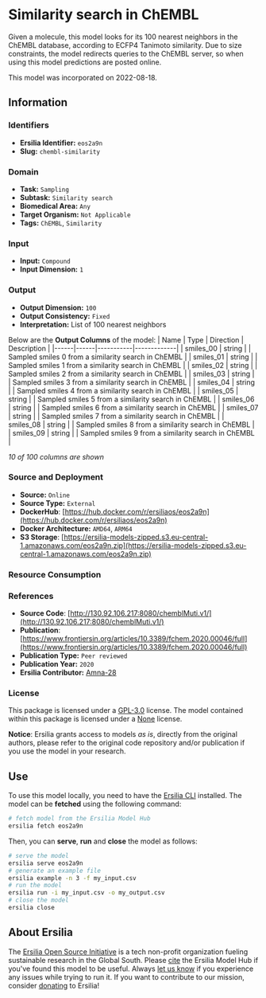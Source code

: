# Similarity search in ChEMBL

Given a molecule, this model looks for its 100 nearest neighbors in the ChEMBL database, according to ECFP4 Tanimoto similarity. Due to size constraints, the model redirects queries to the ChEMBL server, so when using this model predictions are posted online.

This model was incorporated on 2022-08-18.

## Information
### Identifiers
- **Ersilia Identifier:** `eos2a9n`
- **Slug:** `chembl-similarity`

### Domain
- **Task:** `Sampling`
- **Subtask:** `Similarity search`
- **Biomedical Area:** `Any`
- **Target Organism:** `Not Applicable`
- **Tags:** `ChEMBL`, `Similarity`

### Input
- **Input:** `Compound`
- **Input Dimension:** `1`

### Output
- **Output Dimension:** `100`
- **Output Consistency:** `Fixed`
- **Interpretation:** List of 100 nearest neighbors

Below are the **Output Columns** of the model:
| Name | Type | Direction | Description |
|------|------|-----------|-------------|
| smiles_00 | string |  | Sampled smiles 0 from a similarity search in ChEMBL |
| smiles_01 | string |  | Sampled smiles 1 from a similarity search in ChEMBL |
| smiles_02 | string |  | Sampled smiles 2 from a similarity search in ChEMBL |
| smiles_03 | string |  | Sampled smiles 3 from a similarity search in ChEMBL |
| smiles_04 | string |  | Sampled smiles 4 from a similarity search in ChEMBL |
| smiles_05 | string |  | Sampled smiles 5 from a similarity search in ChEMBL |
| smiles_06 | string |  | Sampled smiles 6 from a similarity search in ChEMBL |
| smiles_07 | string |  | Sampled smiles 7 from a similarity search in ChEMBL |
| smiles_08 | string |  | Sampled smiles 8 from a similarity search in ChEMBL |
| smiles_09 | string |  | Sampled smiles 9 from a similarity search in ChEMBL |

_10 of 100 columns are shown_
### Source and Deployment
- **Source:** `Online`
- **Source Type:** `External`
- **DockerHub**: [https://hub.docker.com/r/ersiliaos/eos2a9n](https://hub.docker.com/r/ersiliaos/eos2a9n)
- **Docker Architecture:** `AMD64`, `ARM64`
- **S3 Storage**: [https://ersilia-models-zipped.s3.eu-central-1.amazonaws.com/eos2a9n.zip](https://ersilia-models-zipped.s3.eu-central-1.amazonaws.com/eos2a9n.zip)

### Resource Consumption


### References
- **Source Code**: [http://130.92.106.217:8080/chemblMuti.v1/](http://130.92.106.217:8080/chemblMuti.v1/)
- **Publication**: [https://www.frontiersin.org/articles/10.3389/fchem.2020.00046/full](https://www.frontiersin.org/articles/10.3389/fchem.2020.00046/full)
- **Publication Type:** `Peer reviewed`
- **Publication Year:** `2020`
- **Ersilia Contributor:** [Amna-28](https://github.com/Amna-28)

### License
This package is licensed under a [GPL-3.0](https://github.com/ersilia-os/ersilia/blob/master/LICENSE) license. The model contained within this package is licensed under a [None](LICENSE) license.

**Notice**: Ersilia grants access to models _as is_, directly from the original authors, please refer to the original code repository and/or publication if you use the model in your research.


## Use
To use this model locally, you need to have the [Ersilia CLI](https://github.com/ersilia-os/ersilia) installed.
The model can be **fetched** using the following command:
```bash
# fetch model from the Ersilia Model Hub
ersilia fetch eos2a9n
```
Then, you can **serve**, **run** and **close** the model as follows:
```bash
# serve the model
ersilia serve eos2a9n
# generate an example file
ersilia example -n 3 -f my_input.csv
# run the model
ersilia run -i my_input.csv -o my_output.csv
# close the model
ersilia close
```

## About Ersilia
The [Ersilia Open Source Initiative](https://ersilia.io) is a tech non-profit organization fueling sustainable research in the Global South.
Please [cite](https://github.com/ersilia-os/ersilia/blob/master/CITATION.cff) the Ersilia Model Hub if you've found this model to be useful. Always [let us know](https://github.com/ersilia-os/ersilia/issues) if you experience any issues while trying to run it.
If you want to contribute to our mission, consider [donating](https://www.ersilia.io/donate) to Ersilia!

